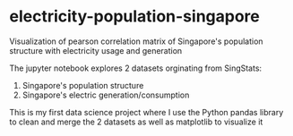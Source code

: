 # electricity-population-singapore
Visualization of pearson correlation matrix of Singapore's population structure with electricity usage and generation

The jupyter notebook explores 2 datasets orginating from SingStats:  
1. Singapore's population structure  
2. Singapore's electric generation/consumption  
  
This is my first data science project where I use the Python pandas library to clean and merge the 2 datasets as well as matplotlib to visualize it
